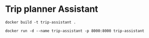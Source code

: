 # Trip planner Assistant

```
docker build -t trip-assistant .
```

```
docker run -d --name trip-assistant -p 8000:8000 trip-assistant
```
